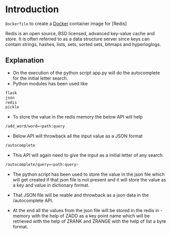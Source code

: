 # Introduction

`Dockerfile` to create a [Docker](https://www.docker.com/) container image for [Redis]

Redis is an open source, BSD licensed, advanced key-value cache and store. It is often referred to as a data structure server since keys can contain strings, hashes, lists, sets, sorted sets, bitmaps and hyperloglogs.

## Explanation

- On the execution of the python script app.py will do the autocomplete for the initial letter search.
- Python modules has been used like 
```bash
flask
json
redis
pickle
```
- To store the value in the redis memory the below API will help
```bash
/add_word/word=<path:query
```

- Below API will throwback all the input value as a JSON format
```bash
/autocomplete
```

- This API will again need to give the input as a initial letter of any search.
```bash
/autocomplete/query=<path:query>
```

- The python script has been used to store the value in the json file which will get created if that json file is not present and it will store the value as a key and value in dictionary format.

- That JSON file will be reable and throwback as a json data in the /autocomplete API.

- At the end all the values from the json file will be stored in the redis in - memory with the help of ZADD as a key point name which will be retrieved with the help of ZRANK and ZRANGE with the help of list a byte format.
